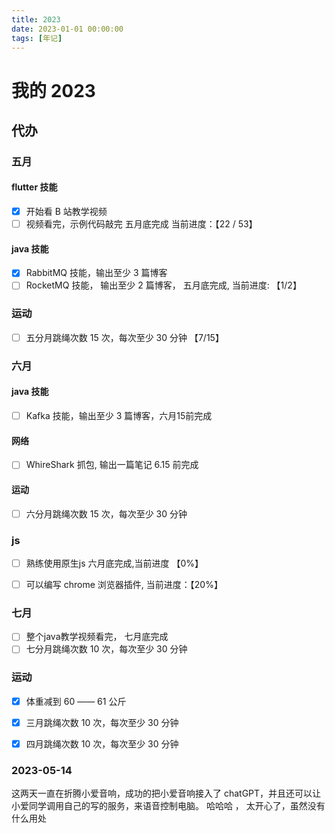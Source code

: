 ```yaml
---
title: 2023
date: 2023-01-01 00:00:00
tags: [年记]
---
```


# 我的 2023

## 代办

### 五月
#### flutter 技能 
- [x] 开始看 B 站教学视频
- [ ] 视频看完，示例代码敲完 五月底完成 当前进度：【22 / 53】
#### java 技能
- [x] RabbitMQ 技能，输出至少 3 篇博客
- [ ] RocketMQ 技能， 输出至少 2 篇博客， 五月底完成, 当前进度: 【1/2】
### 运动
- [ ] 五分月跳绳次数 15 次，每次至少 30 分钟 【7/15】



### 六月
#### java 技能
- [ ] Kafka 技能，输出至少 3 篇博客，六月15前完成
#### 网络
- [ ] WhireShark 抓包, 输出一篇笔记 6.15 前完成
#### 运动
- [ ] 六分月跳绳次数 15 次，每次至少 30 分钟 
### js 
- [ ] 熟练使用原生js  六月底完成,当前进度 【0%】
- [ ] 可以编写 chrome 浏览器插件, 当前进度：【20%】


### 七月
- [ ] 整个java教学视频看完， 七月底完成
- [ ] 七分月跳绳次数 10 次，每次至少 30 分钟 

### 运动
- [x] 体重减到 60 —— 61 公斤
- [x] 三月跳绳次数 10 次，每次至少 30 分钟 
- [x] 四月跳绳次数 10 次，每次至少 30 分钟 



### 2023-05-14

这两天一直在折腾小爱音响，成功的把小爱音响接入了 chatGPT，并且还可以让小爱同学调用自己的写的服务，来语音控制电脑。
哈哈哈 ， 太开心了，虽然没有什么用处